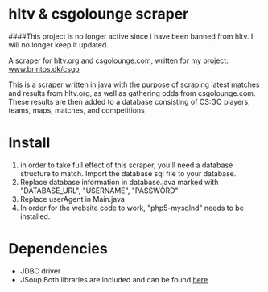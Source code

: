 # hltv & csgolounge scraper
####This project is no longer active since i have been banned from hltv. I will no longer keep it updated.


A scraper for hltv.org and csgolounge.com, written for my project: www.brintos.dk/csgo



This is a scraper written in java with the purpose of scraping latest matches and results from hltv.org, 
as well as gathering odds from csgolounge.com. These results are then added to a database consisting of CS:GO players, teams, maps,
matches, and competitions




# Install
1. in order to take full effect of this scraper, you'll need a database structure to match. Import the database sql file to your database.
2. Replace database information in database.java marked with "DATABASE_URL", "USERNAME", "PASSWORD"
3. Replace userAgent in Main.java
4. In order for the website code to work, "php5-mysqlnd" needs to be installed.

# Dependencies
- JDBC driver
- JSoup
Both libraries are included and can be found [here](https://github.com/Shrewbi/hltv-Csgolounge-scraper/tree/master/brinbot/lib/)
